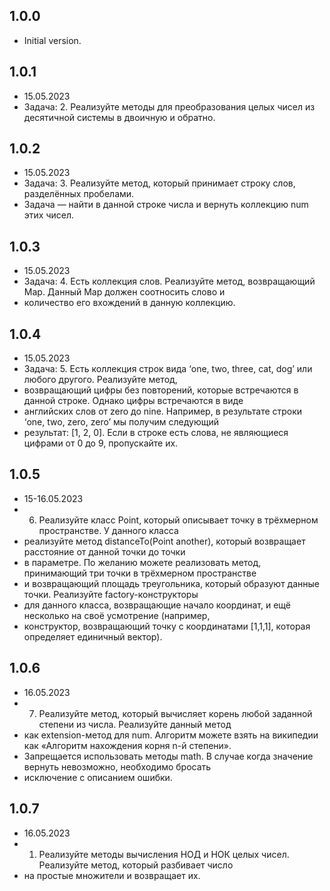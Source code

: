 ## 1.0.0

- Initial version.

## 1.0.1
- 15.05.2023
- Задача: 2. Реализуйте методы для преобразования целых чисел из десятичной системы в двоичную и обратно.

## 1.0.2
- 15.05.2023 
- Задача: 3. Реализуйте метод, который принимает строку слов, разделённых пробелами. 
- Задача — найти в данной строке числа и вернуть коллекцию num этих чисел.

## 1.0.3
- 15.05.2023
- Задача: 4. Есть коллекция слов. Реализуйте метод, возвращающий Map. Данный Map должен соотносить слово и 
- количество его вхождений в данную коллекцию.

## 1.0.4
- 15.05.2023
- Задача: 5. Есть коллекция строк вида ‘one, two, three, cat, dog’ или любого другого. Реализуйте метод,
- возвращающий цифры без повторений, которые встречаются в данной строке. Однако цифры встречаются в виде
- английских слов от zero до nine. Например, в результате строки ‘one, two, zero, zero’ мы получим следующий
- результат: [1, 2, 0]. Если в строке есть слова, не являющиеся цифрами от 0 до 9, пропускайте их.

## 1.0.5
- 15-16.05.2023
- 6. Реализуйте класс Point, который описывает точку в трёхмерном пространстве. У данного класса 
- реализуйте метод distanceTo(Point another), который возвращает расстояние от данной точки до точки 
- в параметре. По желанию можете реализовать метод, принимающий три точки в трёхмерном пространстве
- и возвращающий площадь треугольника, который образуют данные точки. Реализуйте factory-конструкторы
- для данного класса, возвращающие начало координат, и ещё несколько на своё усмотрение (например,
- конструктор, возвращающий точку с координатами [1,1,1], которая определяет единичный вектор).

## 1.0.6
- 16.05.2023
- 7. Реализуйте метод, который вычисляет корень любой заданной степени из числа. Реализуйте данный метод
- как extension-метод для num. Алгоритм можете взять на википедии как «Алгоритм нахождения корня n-й степени».
- Запрещается использовать методы math. В случае когда значение вернуть невозможно, необходимо бросать
- исключение с описанием ошибки.

## 1.0.7
- 16.05.2023
- 1.  Реализуйте методы вычисления НОД и НОК целых чисел. Реализуйте метод, который разбивает число
- на простые множители и возвращает их.